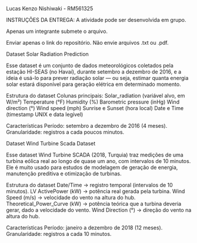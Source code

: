 Lucas Kenzo Nishiwaki - RM561325

INSTRUÇÕES DA ENTREGA:
A atividade pode ser desenvolvida em grupo.

Apenas um integrante submete o arquivo.

Enviar apenas o link do repositório. Não envie arquivos .txt ou .pdf.

Dataset Solar Radiation Prediction

Esse dataset é um conjunto de dados meteorológicos coletados pela estação HI-SEAS (no Havaí), durante setembro a dezembro de 2016,
e a ideia é usá-lo para prever radiação solar — ou seja, estimar quanta energia solar estará disponível para geração elétrica em determinado momento.

 Estrutura do dataset
Colunas principais:
Solar_radiation (variável alvo, em W/m²)
Temperature (°F)
Humidity (%)
Barometric pressure (inHg)
Wind direction (°)
Wind speed (mph)
Sunrise e Sunset (hora local)
Date e Time (timestamp UNIX e data legível)

 Características
Período: setembro a dezembro de 2016 (4 meses).
Granularidade: registros a cada poucos minutos.


Dataset Wind Turbine Scada Dataset

Esse dataset Wind Turbine SCADA (2018, Turquia) traz medições de uma turbina eólica real ao longo de quase um ano, com intervalos de 10 minutos. 
Ele é muito usado para estudos de modelagem de geração de energia, manutenção preditiva e otimização de turbinas.

 Estrutura do dataset
Date/Time → registro temporal (intervalos de 10 minutos).
LV ActivePower (kW) → potência real gerada pela turbina.
Wind Speed (m/s) → velocidade do vento na altura do hub.
Theoretical_Power_Curve (kW) → potência teórica que a turbina deveria gerar, dado a velocidade do vento.
Wind Direction (°) → direção do vento na altura do hub.

  Características
Período: janeiro a dezembro de 2018 (12 meses).
Granularidade: registros a cada 10 minutos.
